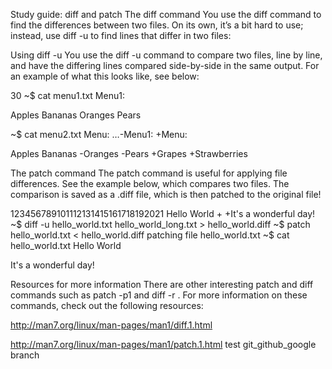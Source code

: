 Study guide: diff and patch
The diff command
You use the diff command to find the differences between two files. On its own, it’s a bit hard to use; instead, use diff -u to find lines that differ in two files:

Using diff -u
You use the diff -u command to compare two files, line by line, and have the differing lines compared side-by-side in the same output. For an example of what this looks like, see below:

30
~$ cat menu1.txt 
Menu1:

Apples
Bananas
Oranges
Pears

~$ cat menu2.txt 
Menu:
…-Menu1:
+Menu:
 
 Apples
 Bananas
-Oranges
-Pears
+Grapes
+Strawberries

The patch command
The patch command is useful for applying file differences. See the example below, which compares two files. The comparison is saved as a .diff file, which is then patched to the original file!

123456789101112131415161718192021
 Hello World
+
+It's a wonderful day!
~$ diff -u hello_world.txt hello_world_long.txt > hello_world.diff
~$ patch hello_world.txt < hello_world.diff 
patching file hello_world.txt
~$ cat hello_world.txt 
Hello World

It's a wonderful day!

Resources for more information
There are other interesting patch and diff commands such as patch -p1 and diff -r . For more information on these commands, check out the following resources:

http://man7.org/linux/man-pages/man1/diff.1.html

http://man7.org/linux/man-pages/man1/patch.1.html
test git_github_google branch
